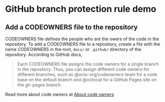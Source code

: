 # GitHub branch protection rule demo

## Add a CODEOWNERS file to the repository

CODEOWNERS file defines the people who are the owers of the code in the repository. To add a CODEOWNERS file to a repository, create a file with the name CODEOWNERS in the root, `docs/` or `.github/` directory of the repository. According to GitHub docs,

> Each CODEOWNERS file assigns the code owners for a single branch in the repository. Thus, you can assign different code owners for different branches, such as @octo-org/codeowners-team for a code base on the default branch and @octocat for a GitHub Pages site on the gh-pages branch.

Read more about code owners at [About code owners](https://docs.github.com/en/repositories/managing-your-repositorys-settings-and-features/customizing-your-repository/about-code-owners)

